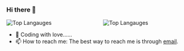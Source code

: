 ### Hi there 👋

<div style="display: flex;width:100%;justify-content: space-between;"> 
  <img style="flex: 1;" alt="Top Langauges" src="https://github-readme-stats.vercel.app/api/top-langs/?username=xnor-bear&bg_color=97DFFD&title_color=fff&text_color=fff&show_icons=true&hide_border=true" />
  <img style="flex: 1;" alt="Top Langauges" src="https://github-readme-stats.vercel.app/api?username=xnor-bear&bg_color=97DFFD&title_color=fff&text_color=fff&show_icons=true&hide_border=true&hide=contribs" />
</div>


- 🔭 Coding with love……
- 📫 How to reach me: The best way to reach me is through [email](mailto:xiangnorth@qq.com).

